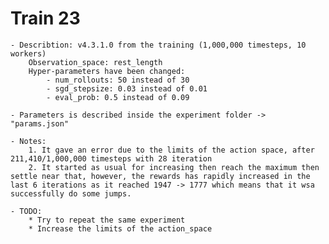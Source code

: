 # Train 23
	
	- Describtion: v4.3.1.0 from the training (1,000,000 timesteps, 10 workers)
		Observation_space: rest_length
		Hyper-parameters have been changed:
			- num_rollouts: 50 instead of 30
			- sgd_stepsize: 0.03 instead of 0.01
			- eval_prob: 0.5 instead of 0.09

	- Parameters is described inside the experiment folder -> "params.json"

	- Notes:
		1. It gave an error due to the limits of the action space, after 211,410/1,000,000 timesteps with 28 iteration
		2. It started as usual for increasing then reach the maximum then settle near that, however, the rewards has rapidly increased in the last 6 iterations as it reached 1947 -> 1777 which means that it wsa successfully do some jumps.
	
	- TODO:
		* Try to repeat the same experiment
		* Increase the limits of the action_space
